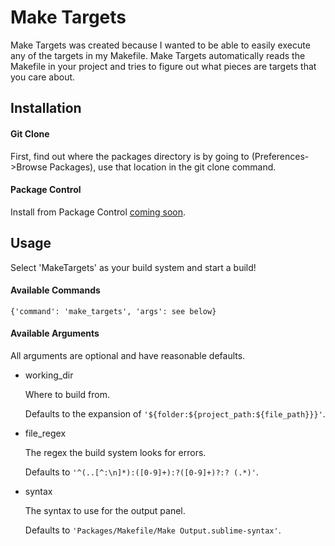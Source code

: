 # Make Targets
Make Targets was created because I wanted to be able to easily execute any of the targets in my Makefile.
Make Targets automatically reads the Makefile in your project and tries to figure out what pieces are targets that you care about.
## Installation
#### Git Clone
First, find out where the packages directory is by going to (Preferences->Browse Packages), use that location in the git clone command.
#### Package Control
Install from Package Control [coming soon]().
## Usage
Select 'MakeTargets' as your build system and start a build!
#### Available Commands
`{'command': 'make_targets', 'args': see below}`
#### Available Arguments
All arguments are optional and have reasonable defaults.

* working_dir

  Where to build from.
  
  Defaults to the expansion of `'${folder:${project_path:${file_path}}}'`.
* file_regex

  The regex the build system looks for errors.
  
  Defaults to `'^(..[^:\n]*):([0-9]+):?([0-9]+)?:? (.*)'`.
* syntax

  The syntax to use for the output panel.
  
  Defaults to `'Packages/Makefile/Make Output.sublime-syntax'`.
